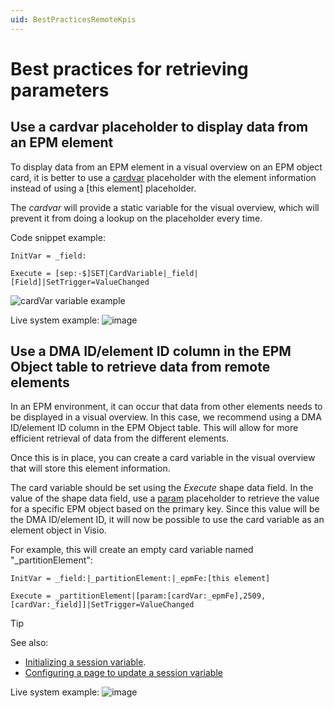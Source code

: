 ```yaml
---
uid: BestPracticesRemoteKpis
---
```


# Best practices for retrieving parameters

## Use a cardvar placeholder to display data from an EPM element

To display data from an EPM element in a visual overview on an EPM object card, it is better to use a [cardvar](xref:Placeholders_for_variables_in_shape_data_values#cardvarvariablename) placeholder with the element information instead of using a [this element] placeholder.

The *cardvar* will provide a static variable for the visual overview, which will prevent it from doing a lookup on the placeholder every time.

Code snippet example:
```text
InitVar = _field:
```
```text
Execute = [sep:-$]SET|CardVariable|_field|[Field]|SetTrigger=ValueChanged
```

![cardVar variable example](~/develop/images/EPM_cardVar_with_element_info.png)

Live system example:
![image](https://github.com/user-attachments/assets/dd612a1d-14ee-43cb-8908-7888e669cc0b)


## Use a DMA ID/element ID column in the EPM Object table to retrieve data from remote elements

In an EPM environment, it can occur that data from other elements needs to be displayed in a visual overview. In this case, we recommend using a DMA ID/element ID column in the EPM Object table. This will allow for more efficient retrieval of data from the different elements.

Once this is in place, you can create a card variable in the visual overview that will store this element information.

The card variable should be set using the *Execute* shape data field. In the value of the shape data field, use a [param](xref:Placeholders_for_variables_in_shape_data_values#paramdmaidelementidparameteridtablerow) placeholder to retrieve the value for a specific EPM object based on the primary key. Since this value will be the DMA ID/element ID, it will now be possible to use the card variable as an element object in Visio.

For example, this will create an empty card variable named "_partitionElement":

```text
InitVar = _field:|_partitionElement:|_epmFe:[this element]
```
```text
Execute = _partitionElement|[param:[cardVar:_epmFe],2509,[cardVar:_field]]|SetTrigger=ValueChanged
```

> [!TIP]
> See also:
>
> - [Initializing a session variable](xref:Initializing_a_session_variable).
> - [Configuring a page to update a session variable](xref:Configuring_a_page_to_update_a_session_variable_when_another_session_variable_changes)

Live system example:
![image](https://github.com/user-attachments/assets/ebdc0080-a798-4d15-b9aa-6010df134f1c)

